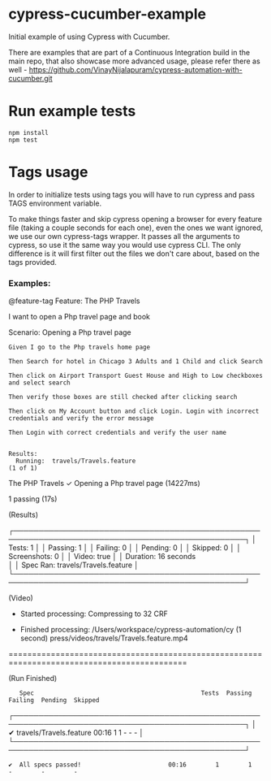 # cypress-cucumber-example
Initial example of using Cypress with Cucumber.

There are examples that are part of a Continuous Integration build in the main repo, that also showcase more advanced
usage, please refer there as well - https://github.com/VinayNijalapuram/cypress-automation-with-cucumber.git

# Run example tests

```
npm install
npm test
```  

# Tags usage


In order to initialize tests using tags you will have to run cypress and pass TAGS environment variable.

To make things faster and skip cypress opening a browser for every feature file (taking a couple seconds for each one), even the ones we want ignored, we use our own cypress-tags wrapper. It passes all the arguments to cypress, so use it the same way you would use cypress CLI. The only difference is it will first filter out the files we don't care about, based on the tags provided. 

### Examples:

@feature-tag
Feature: The PHP Travels

  I want to open a Php travel page and book 


  Scenario: Opening a Php travel page
  
    Given I go to the Php travels home page
    
    Then Search for hotel in Chicago 3 Adults and 1 Child and click Search
    
    Then click on Airport Transport Guest House and High to Low checkboxes and select search
    
    Then verify those boxes are still checked after clicking search
    
    Then click on My Account button and click Login. Login with incorrect credentials and verify the error message
    
    Then Login with correct credentials and verify the user name


    Results:
      Running:  travels/Travels.feature                                                         (1 of 1)


  The PHP Travels
    ✓ Opening a Php travel page (14227ms)


  1 passing (17s)


  (Results)

  ┌────────────────────────────────────────────────────────────────────────────────────────────────┐
  │ Tests:        1 
  │
  │ Passing:      1 
  │
  │ Failing:      0 
  │
  │ Pending:      0 
  │
  │ Skipped:      0 
  │
  │ Screenshots:  0 
  │
  │ Video:        true 
  │
  │ Duration:     16 seconds    
  │
  │ Spec Ran:     travels/Travels.feature                                                          │
  └────────────────────────────────────────────────────────────────────────────────────────────────┘


  (Video)

  -  Started processing:  Compressing to 32 CRF 
  
  -  Finished processing: /Users/workspace/cypress-automation/cy     (1 second)
                          press/videos/travels/Travels.feature.mp4                                  


============================================================================================

  (Run Finished)


       Spec                                              Tests  Passing  Failing  Pending  Skipped  
  ┌────────────────────────────────────────────────────────────────────────────────────────────────┐
  │ ✔  travels/Travels.feature                  00:16        1        1        -        -        - │
  └────────────────────────────────────────────────────────────────────────────────────────────────┘
  
    ✔  All specs passed!                        00:16        1        1        -        -        -  





